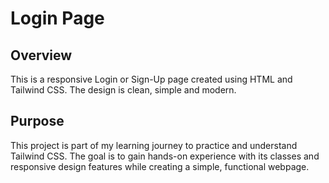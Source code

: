 # Login Page


## Overview
This is a responsive Login or Sign-Up page created using HTML and Tailwind CSS. The design is clean, simple and modern.


## Purpose

This project is part of my learning journey to practice and understand Tailwind CSS. 
The goal is to gain hands-on experience with its classes and responsive design features while creating a simple, functional webpage.
